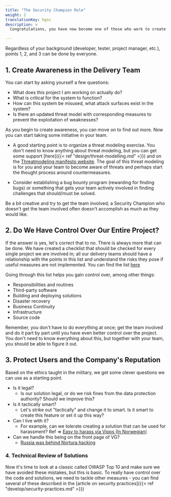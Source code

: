 ```yaml
---
title: "The Security Champion Role"
weight: 2
translationKey: hgsc
description: >
  Congratulations, you have now become one of those who work to create a better world! The hardest part is now done, so let's start taking small steps in the right direction.

---
```


Regardless of your background (developer, tester, project manager, etc.), points 1, 2, and 3 can be done by everyone.

## 1. Create Awareness in the Delivery Team

You can start by asking yourself a few questions:

* What does this project I am working on actually do?
* What is critical for the system to function?
* How can this system be misused, what attack surfaces exist in the system?
* Is there an updated threat model with corresponding measures to prevent the exploitation of weaknesses?

As you begin to create awareness, you can move on to find out more. Now you can start taking some initiative in your team.

* A good starting point is to organize a threat modeling exercise. You don't need to know anything about threat modeling, but you can get some support [here]({{< ref "design/threat-modelling.md" >}}) and on the [Threatmodeling manifesto website](https://www.threatmodelingmanifesto.org). The goal of this threat modeling is for you and your team to become aware of threats and perhaps start the thought process around countermeasures.

* Consider establishing a bug bounty program (rewarding for finding bugs) or something that gets your team actively involved in finding challenges that should/must be solved.

Be a bit creative and try to get the team involved; a Security Champion who doesn't get the team involved often doesn't accomplish as much as they would like.

## 2. Do We Have Control Over Our Entire Project?

If the answer is yes, let's correct that to no. There is always more that can be done. We have created a checklist that should be checked for every single project we are involved in; all our delivery teams should have a relationship with the points in this list and understand the risks they pose if useful measures are not implemented. You can find the list [here](checklist)

Going through this list helps you gain control over, among other things:
* Responsibilities and routines
* Third-party software
* Building and deploying solutions
* Disaster recovery
* Business Continuity
* Infrastructure
* Source code

Remember, you don't have to do everything at once; get the team involved and do it part by part until you have even better control over the project. You don't need to know everything about this, but together with your team, you should be able to figure it out.

## 3. Protect Users and the Company's Reputation

Based on the ethics taught in the military, we get some clever questions we can use as a starting point.

* Is it legal?
  * Is our solution legal, or do we risk fines from the data protection authority? Should we improve this?
* Is it tactically smart?
  * Let's strike out "tactically" and change it to smart. Is it smart to create this feature or set it up this way?
* Can I live with it?
  * For example, can we tolerate creating a solution that can be used for harassment? Ref => [Easy to harass via Vipps (In Norwegian)](https://nrkbeta.no/2022/09/14/lett-a-trakassere-via-vipps/)
* Can we handle this being on the front page of VG?
  * [Russia was behind Nortura hacking](https://www.digi.no/artikler/tv-2-russland-sto-bak-nortura-hacking-ifolge-selskapet/519712)

### 4. Technical Review of Solutions

Now it's time to look at a classic called OWASP Top 10 and make sure we have avoided these mistakes, but this is basic. To really have control over the code and solutions, we need to tackle other measures - you can find several of these described in the [article on security practices]({{< ref "develop/security-practices.md" >}})
